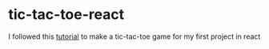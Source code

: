 # tic-tac-toe-react
I followed this [tutorial](https://fr.react.dev/learn/tutorial-tic-tac-toe) to make a tic-tac-toe game for my first project in react
